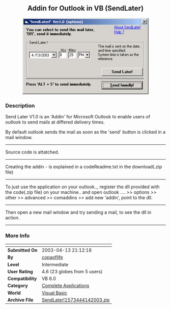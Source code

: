﻿<div align="center">

## Addin for Outlook in VB \(SendLater\)

<img src="PIC2003413123126223.gif">
</div>

### Description

Send Later V1.0 is an 'Addin' for Microsoft Outlook to enable users of outlook to send mails at differed delivery times.

By default outlook sends the mail as soon as the 'send' button is clicked in a mail window.

----

Source code is attatched.

----

Creating the addin - is explained in a codeReadme.txt in the download(.zip file)

----

To just use the application on your outlook.., register the dll provided with the code(.zip file) on your machine.. and open outlook .... >> options >> other >> advanced >> comaddins >> add new 'addin', point to the dll.

----

Then open a new mail window and try sending a mail, to see the dll in action.

----


 
### More Info
 


<span>             |<span>
---                |---
**Submitted On**   |2003-04-13 21:12:18
**By**             |[copaoflife](https://github.com/Planet-Source-Code/PSCIndex/blob/master/ByAuthor/copaoflife.md)
**Level**          |Intermediate
**User Rating**    |4.6 (23 globes from 5 users)
**Compatibility**  |VB 6\.0
**Category**       |[Complete Applications](https://github.com/Planet-Source-Code/PSCIndex/blob/master/ByCategory/complete-applications__1-27.md)
**World**          |[Visual Basic](https://github.com/Planet-Source-Code/PSCIndex/blob/master/ByWorld/visual-basic.md)
**Archive File**   |[SendLater\!1573444142003\.zip](https://github.com/Planet-Source-Code/copaoflife-addin-for-outlook-in-vb-sendlater__1-44715/archive/master.zip)








